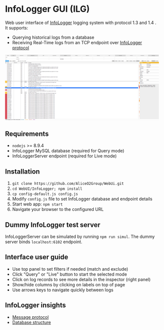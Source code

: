 # InfoLogger GUI (ILG)

Web user interface of [InfoLogger](https://github.com/AliceO2Group/InfoLogger) logging system with protocol 1.3 and 1.4 . It supports:
- Querying historical logs from a database
- Receiving Real-Time logs from an TCP endpoint over [InfoLogger protocol](https://github.com/AliceO2Group/InfoLogger/blob/master/src/infoLoggerMessage.c)

![Screenshot of ILG](docs/screenshot.png)

## Requirements
- `nodejs` >= 8.9.4
- InfoLogger MySQL database (required for Query mode)
- InfoLoggerServer endpoint (required for Live mode)

## Installation
1. `git clone https://github.com/AliceO2Group/WebUi.git`
1. `cd WebUI/InfoLogger; npm install`
1. `cp config-default.js config.js`
1. Modify `config.js` file to set InfoLogger database and endpoint details
1. Start web app: `npm start`
1. Navigate your browser to the configured URL

## Dummy InfoLogger test server
InfoLoggerServer can be simulated by running `npm run simul`. The dummy server binds `localhost:6102` endpoint.

## Interface user guide
- Use top panel to set filters if needed (match and exclude)
- Click "Query" or "Live" button to start the selected mode
- Click on log records to see more details in the inspector (right panel)
- Show/hide columns by clicking on labels on top of page
- Use arrows keys to navigate quickly between logs

## InfoLogger insights
- [Message protocol](docs/stream-specs.txt)
- [Database structure](docs/database-specs.sql)
